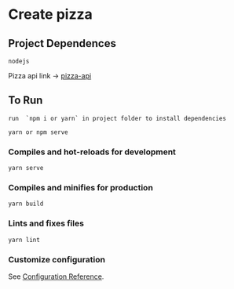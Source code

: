 # Create pizza

## Project Dependences

```
nodejs
```

Pizza api link -> [pizza-api](https://github.com.br/hernanimattos/pizza-api)

## To Run

```
run  `npm i or yarn` in project folder to install dependencies

yarn or npm serve

```

### Compiles and hot-reloads for development

```
yarn serve
```

### Compiles and minifies for production

```
yarn build
```

### Lints and fixes files

```
yarn lint
```

### Customize configuration

See [Configuration Reference](https://cli.vuejs.org/config/).
